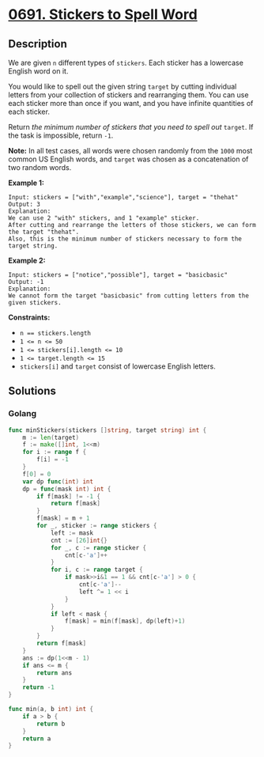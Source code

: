 # [0691. Stickers to Spell Word](https://leetcode.cn/problems/stickers-to-spell-word/)

## Description


We are given `n` different types of `stickers`. Each sticker has a lowercase English word on it.

You would like to spell out the given string `target` by cutting individual letters from your collection of stickers and rearranging them. You can use each sticker more than once if you want, and you have infinite quantities of each sticker.

Return *the minimum number of stickers that you need to spell out* `target`. If the task is impossible, return `-1`.

**Note:** In all test cases, all words were chosen randomly from the `1000` most common US English words, and `target` was chosen as a concatenation of two random words.

 

**Example 1:**

```
Input: stickers = ["with","example","science"], target = "thehat"
Output: 3
Explanation:
We can use 2 "with" stickers, and 1 "example" sticker.
After cutting and rearrange the letters of those stickers, we can form the target "thehat".
Also, this is the minimum number of stickers necessary to form the target string.
```

**Example 2:**

```
Input: stickers = ["notice","possible"], target = "basicbasic"
Output: -1
Explanation:
We cannot form the target "basicbasic" from cutting letters from the given stickers.
```

 

**Constraints:**

- `n == stickers.length`
- `1 <= n <= 50`
- `1 <= stickers[i].length <= 10`
- `1 <= target.length <= 15`
- `stickers[i]` and `target` consist of lowercase English letters.







## Solutions

<!-- tabs:start -->

### **Golang**

```go
func minStickers(stickers []string, target string) int {
    m := len(target)
    f := make([]int, 1<<m)
    for i := range f {
        f[i] = -1
    }
    f[0] = 0
    var dp func(int) int
    dp = func(mask int) int {
        if f[mask] != -1 {
            return f[mask]
        }
        f[mask] = m + 1
        for _, sticker := range stickers {
            left := mask
            cnt := [26]int{}
            for _, c := range sticker {
                cnt[c-'a']++
            }
            for i, c := range target {
                if mask>>i&1 == 1 && cnt[c-'a'] > 0 {
                    cnt[c-'a']--
                    left ^= 1 << i
                }
            }
            if left < mask {
                f[mask] = min(f[mask], dp(left)+1)
            }
        }
        return f[mask]
    }
    ans := dp(1<<m - 1)
    if ans <= m {
        return ans
    }
    return -1
}

func min(a, b int) int {
    if a > b {
        return b
    }
    return a
}
```

<!-- tabs:end -->
